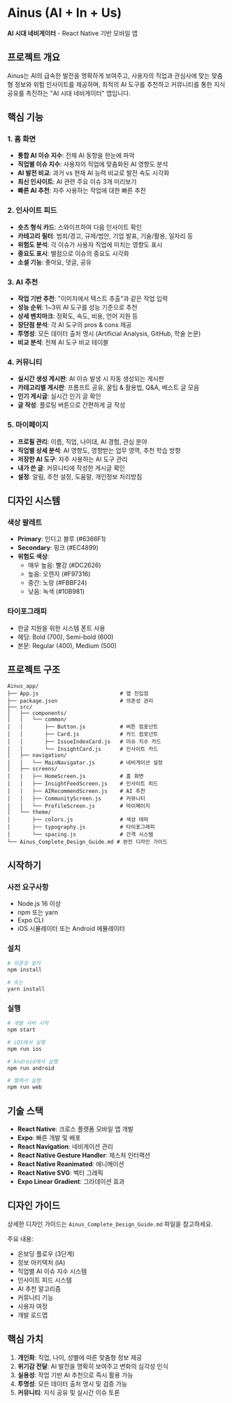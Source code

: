# Ainus (AI + In + Us)

**AI 시대 네비게이터** - React Native 기반 모바일 앱

## 프로젝트 개요

Ainus는 AI의 급속한 발전을 명확하게 보여주고, 사용자의 직업과 관심사에 맞는 맞춤형 정보와 위험 인사이트를 제공하며, 최적의 AI 도구를 추천하고 커뮤니티를 통한 지식 공유를 촉진하는 "AI 시대 네비게이터" 앱입니다.

## 핵심 기능

### 1. 홈 화면
- **통합 AI 이슈 지수**: 전체 AI 동향을 한눈에 파악
- **직업별 이슈 지수**: 사용자의 직업에 맞춤화된 AI 영향도 분석
- **AI 발전 비교**: 과거 vs 현재 AI 능력 비교로 발전 속도 시각화
- **최신 인사이트**: AI 관련 주요 이슈 3개 미리보기
- **빠른 AI 추천**: 자주 사용하는 작업에 대한 빠른 추천

### 2. 인사이트 피드
- **숏츠 형식 카드**: 스와이프하여 다음 인사이트 확인
- **카테고리 필터**: 범죄/경고, 규제/법안, 기업 발표, 기술/활용, 일자리 등
- **위험도 분석**: 각 이슈가 사용자 직업에 미치는 영향도 표시
- **중요도 표시**: 별점으로 이슈의 중요도 시각화
- **소셜 기능**: 좋아요, 댓글, 공유

### 3. AI 추천
- **작업 기반 추천**: "이미지에서 텍스트 추출"과 같은 작업 입력
- **성능 순위**: 1~3위 AI 도구를 성능 기준으로 추천
- **상세 벤치마크**: 정확도, 속도, 비용, 언어 지원 등
- **장단점 분석**: 각 AI 도구의 pros & cons 제공
- **투명성**: 모든 데이터 출처 명시 (Artificial Analysis, GitHub, 학술 논문)
- **비교 분석**: 전체 AI 도구 비교 테이블

### 4. 커뮤니티
- **실시간 생성 게시판**: AI 이슈 발생 시 자동 생성되는 게시판
- **카테고리별 게시판**: 프롬프트 공유, 꿀팁 & 활용법, Q&A, 베스트 글 모음
- **인기 게시글**: 실시간 인기 글 확인
- **글 작성**: 플로팅 버튼으로 간편하게 글 작성

### 5. 마이페이지
- **프로필 관리**: 이름, 직업, 나이대, AI 경험, 관심 분야
- **직업별 상세 분석**: AI 영향도, 영향받는 업무 영역, 추천 학습 방향
- **저장한 AI 도구**: 자주 사용하는 AI 도구 관리
- **내가 쓴 글**: 커뮤니티에 작성한 게시글 확인
- **설정**: 알림, 추천 설정, 도움말, 개인정보 처리방침

## 디자인 시스템

### 색상 팔레트
- **Primary**: 인디고 블루 (#6366F1)
- **Secondary**: 핑크 (#EC4899)
- **위험도 색상**:
  - 매우 높음: 빨강 (#DC2626)
  - 높음: 오렌지 (#F97316)
  - 중간: 노랑 (#FBBF24)
  - 낮음: 녹색 (#10B981)

### 타이포그래피
- 한글 지원을 위한 시스템 폰트 사용
- 헤딩: Bold (700), Semi-bold (600)
- 본문: Regular (400), Medium (500)

## 프로젝트 구조

```
Ainus_app/
├── App.js                          # 앱 진입점
├── package.json                    # 의존성 관리
├── src/
│   ├── components/
│   │   └── common/
│   │       ├── Button.js           # 버튼 컴포넌트
│   │       ├── Card.js             # 카드 컴포넌트
│   │       ├── IssueIndexCard.js   # 이슈 지수 카드
│   │       └── InsightCard.js      # 인사이트 카드
│   ├── navigation/
│   │   └── MainNavigator.js        # 네비게이션 설정
│   ├── screens/
│   │   ├── HomeScreen.js           # 홈 화면
│   │   ├── InsightFeedScreen.js    # 인사이트 피드
│   │   ├── AIRecommendScreen.js    # AI 추천
│   │   ├── CommunityScreen.js      # 커뮤니티
│   │   └── ProfileScreen.js        # 마이페이지
│   └── theme/
│       ├── colors.js               # 색상 테마
│       ├── typography.js           # 타이포그래피
│       └── spacing.js              # 간격 시스템
└── Ainus_Complete_Design_Guide.md # 완전 디자인 가이드
```

## 시작하기

### 사전 요구사항
- Node.js 16 이상
- npm 또는 yarn
- Expo CLI
- iOS 시뮬레이터 또는 Android 에뮬레이터

### 설치

```bash
# 의존성 설치
npm install

# 또는
yarn install
```

### 실행

```bash
# 개발 서버 시작
npm start

# iOS에서 실행
npm run ios

# Android에서 실행
npm run android

# 웹에서 실행
npm run web
```

## 기술 스택

- **React Native**: 크로스 플랫폼 모바일 앱 개발
- **Expo**: 빠른 개발 및 배포
- **React Navigation**: 네비게이션 관리
- **React Native Gesture Handler**: 제스처 인터랙션
- **React Native Reanimated**: 애니메이션
- **React Native SVG**: 벡터 그래픽
- **Expo Linear Gradient**: 그라데이션 효과

## 디자인 가이드

상세한 디자인 가이드는 `Ainus_Complete_Design_Guide.md` 파일을 참고하세요.

주요 내용:
- 온보딩 플로우 (3단계)
- 정보 아키텍처 (IA)
- 직업별 AI 이슈 지수 시스템
- 인사이트 피드 시스템
- AI 추천 알고리즘
- 커뮤니티 기능
- 사용자 여정
- 개발 로드맵

## 핵심 가치

1. **개인화**: 직업, 나이, 성별에 따른 맞춤형 정보 제공
2. **위기감 전달**: AI 발전을 명확히 보여주고 변화의 심각성 인식
3. **실용성**: 작업 기반 AI 추천으로 즉시 활용 가능
4. **투명성**: 모든 데이터 출처 명시 및 검증 가능
5. **커뮤니티**: 지식 공유 및 실시간 이슈 토론
